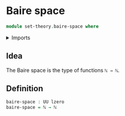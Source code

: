 # Baire space

```agda
module set-theory.baire-space where
```

<details><summary>Imports</summary>
```agda
open import foundation.universe-levels
open import elementary-number-theory.natural-numbers
```
</details>

## Idea

The Baire space is the type of functions `ℕ → ℕ`.

## Definition

```agda
baire-space : UU lzero
baire-space = ℕ → ℕ
```
